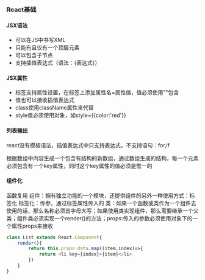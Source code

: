 ### React基础

#### JSX语法
- 可以在JS中书写XML
- 只能有且仅有一个顶层元素
- 可以包含子节点
- 支持插值表达式（语法：{表达式}）

#### JSX属性
- 标签支持属性设置，在标签上添加属性名=属性值，值必须使用""包含
- 值也可以接收插值表达式
- class使用className属性来代替
- style值必须使用对象，如style={{color:'red'}}

#### 列表输出
react没有模板语法，插值表达式中只支持表达式，不支持语句：for,if

根据数组中内容生成一个包含有结构的新数组，通过数组生成的结构，每一个元素必须包含有一个key属性，同时这个key属性的值必须是惟一的

#### 组件化

函数复用
组件：拥有独立功能的一个模块，还提供组件的另外一种使用方式：标签化
标签化：传参，通过标签属性传入的
类：如果一个函数或类作为一个组件去使用的话，那么名称必须首字母大写；如果使用类实现组件，那么需要继承一个父类；组件类必须实现一个render()的方法；props:传入的参数必须使用对象下的一个属性props来接收

```javascript
class List extends React.Component{
	render(){
		return this.props.data.map((item,index)=>{
			return <li key={index}>{item}</li>
		})
	}
}
```

